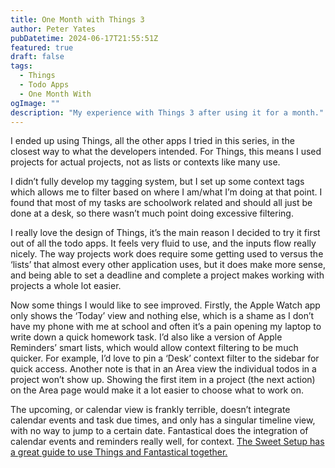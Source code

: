 ```yaml
---
title: One Month with Things 3
author: Peter Yates
pubDatetime: 2024-06-17T21:55:51Z
featured: true
draft: false
tags:
  - Things
  - Todo Apps
  - One Month With
ogImage: ""
description: "My experience with Things 3 after using it for a month."
---
```

I ended up using Things, all the other apps I tried in this series, in the closest way to what the developers intended. For Things, this means I used projects for actual projects, not as lists or contexts like many use. 

I didn’t fully develop my tagging system, but I set up some context tags which allows me to filter based on where I am/what I’m doing at that point. I found that most of my tasks are schoolwork related and should all just be done at a desk, so there wasn’t much point doing excessive filtering. 

I really love the design of Things, it’s the main reason I decided to try it first out of all the todo apps. It feels very fluid to use, and the inputs flow really nicely. The way projects work does require some getting used to versus the ‘lists’ that almost every other application uses, but it does make more sense, and being able to set a deadline and complete a project makes working with projects a whole lot easier. 

Now some things I would like to see improved. Firstly, the Apple Watch app only shows the ‘Today’ view and nothing else, which is a shame as I don’t have my phone with me at school and often it’s a pain opening my laptop to write down a quick homework task. I’d also like a version of Apple Reminders’ smart lists, which would allow context filtering to be much quicker. For example, I’d love to pin a ‘Desk’ context filter to the sidebar for quick access. Another note is that in an Area view the individual todos in a project won’t show up. Showing the first item in a project (the next action) on the Area page would make it a lot easier to choose what to work on.

The upcoming, or calendar view is frankly terrible, doesn’t integrate calendar events and task due times, and only has a singular timeline view, with no way to jump to a certain date. Fantastical does the integration of calendar events and reminders really well, for context. [The Sweet Setup has a great guide to use Things and Fantastical together.](https://thesweetsetup.com/quick-tip-quick-time-blocking-between-things-and-fantastical/) 